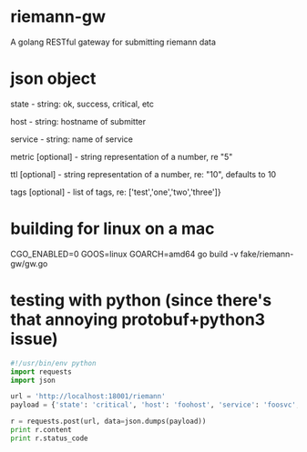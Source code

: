 # riemann-gw
A golang RESTful gateway for submitting riemann data

# json object
state - string: ok, success, critical, etc

host - string: hostname of submitter

service - string: name of service

metric [optional] - string representation of a number, re "5"

ttl [optional] - string representation of a number, re: "10", defaults to 10

tags [optional] - list of tags, re: ['test','one','two','three']}

# building for linux on a mac
CGO_ENABLED=0 GOOS=linux GOARCH=amd64 go build -v fake/riemann-gw/gw.go

# testing with python (since there's that annoying protobuf+python3 issue)
```python
#!/usr/bin/env python
import requests
import json

url = 'http://localhost:18001/riemann'
payload = {'state': 'critical', 'host': 'foohost', 'service': 'foosvc', 'metric': "10"}

r = requests.post(url, data=json.dumps(payload))
print r.content
print r.status_code
```
